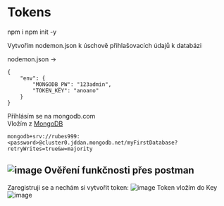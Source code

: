# Tokens

npm i
npm init -y

Vytvořím nodemon.json k úschově přihlašovacích údajů k databázi

nodemon.json -> 
```
{
    "env": {
        "MONGODB_PW": "123admin",
        "TOKEN_KEY": "anoano"
    }
}
```
Příhlásím se na mongodb.com<br>
Vložím z <a href="https://cloud.mongodb.com/v2/61a5e823aeeee4739fac3010#security/database/users">MongoDB</a>
```
mongodb+srv://rubes999:<password>@cluster0.jddan.mongodb.net/myFirstDatabase?retryWrites=true&w=majority
```
![image](https://user-images.githubusercontent.com/90755554/150764722-1969a07f-af43-4a7b-bf4e-951d44c6418e.png)
Ověření funkčnosti přes postman
---
Zaregistruji se a nechám si vytvořit token:
![image](https://user-images.githubusercontent.com/90755554/150765261-78d4a928-3d02-4fdf-9efe-1450fea08670.png)
Token vložím do Key
![image](https://user-images.githubusercontent.com/90755554/150765311-026818eb-ca53-41da-9d93-9472d0ce257c.png)
